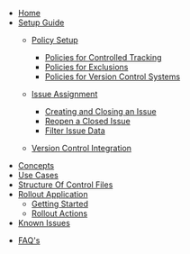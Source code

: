 <!-- docs/_sidebar.md -->

- [Home](./readme.md)
- [Setup Guide](./setupguide/setupguide.md)
   - [Policy Setup](./setupguide/policymain/policysetupguide.md)
      - [Policies for Controlled Tracking](./setupguide/policymain/policies/globaltracking.md)
      - [Policies for Exclusions](./setupguide/policymain/policies/exclusions.md)
      - [Policies for Version Control Systems](./setupguide/policymain/policies/gitpolicy.md)

   - [Issue Assignment](./setupguide/issuemain/issueassignment.md)
      - [Creating and Closing an Issue](./setupguide/issuemain/creating.md)
      - [Reopen a Closed Issue](./setupguide/issuemain/reopening.md)
      - [Filter Issue Data](./setupguide/issuemain/filtering.md)
   - [Version Control Integration](./setupguide/integration.md)
- [Concepts](./concepts.md)
- [Use Cases](./usecases.md)
- [Structure Of Control Files](./Controlfiles.md)
- [Rollout Application](./rolloutapplication/overview.md)
   - [Getting Started](./rolloutapplication/gettingstarted.md)
   - [Rollout Actions](./rolloutapplication/operations.md)
- [Known Issues](./knownissues.md)
<!---   - [Logs and Utilities](./rolloutapplication/logs.md) -->
- [FAQ's](./faqs.md)
<!--- [Controlled Object Layout](controlledobjectlayout.md)-->
<!--- [Getting Started](./GettingStarted.md)-->

